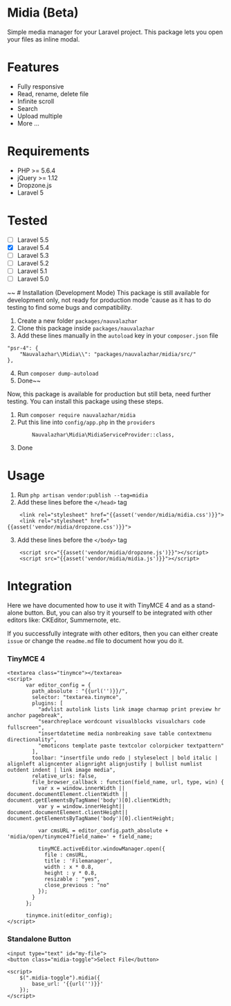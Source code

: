 # Midia (Beta)
Simple media manager for your Laravel project. This package lets you open your files as inline modal.

# Features
- Fully responsive
- Read, rename, delete file
- Infinite scroll
- Search
- Upload multiple
- More ...

# Requirements
- PHP >= 5.6.4
- jQuery >= 1.12
- Dropzone.js
- Laravel 5

# Tested
- [ ] Laravel 5.5
- [x] Laravel 5.4 
- [ ] Laravel 5.3 
- [ ] Laravel 5.2 
- [ ] Laravel 5.1 
- [ ] Laravel 5.0 

~~ # Installation (Development Mode)
This package is still available for development only, not ready for production mode 'cause as it has to do testing to find some bugs and compatibility.
1. Create a new folder `packages/nauvalazhar`
2. Clone this package inside `packages/nauvalazhar`
3. Add these lines manually in the `autoload` key in your `composer.json` file
```
"psr-4": {
    "Nauvalazhar\\Midia\\": "packages/nauvalazhar/midia/src/"
},
```
4. Run `composer dump-autoload`
5. Done~~

Now, this package is available for production but still beta, need further testing. You can install this package using these steps.
1. Run `composer require nauvalazhar/midia`
2. Put this line into `config/app.php` in the `providers`
```
        Nauvalazhar\Midia\MidiaServiceProvider::class,
```
3. Done


# Usage
1. Run `php artisan vendor:publish --tag=midia`
2. Add these lines before the `</head>` tag
```
	<link rel="stylesheet" href="{{asset('vendor/midia/midia.css')}}">
	<link rel="stylesheet" href="{{asset('vendor/midia/dropzone.css')}}">
```
3. Add these lines before the `</body>` tag
```
	<script src="{{asset('vendor/midia/dropzone.js')}}"></script>
	<script src="{{asset('vendor/midia/midia.js')}}"></script>
```

# Integration
Here we have documented how to use it with TinyMCE 4 and as a stand-alone button. But, you can also try it yourself to be integrated with other editors like: CKEditor, Summernote, etc.

If you successfully integrate with other editors, then you can either create `issue` or change the `readme.md` file to document how you do it.

### TinyMCE 4
```
<textarea class="tinymce"></textarea>
<script>
	  var editor_config = {
	    path_absolute : "{{url('')}}/",
	    selector: "textarea.tinymce",
	    plugins: [
	      "advlist autolink lists link image charmap print preview hr anchor pagebreak",
	      "searchreplace wordcount visualblocks visualchars code fullscreen",
	      "insertdatetime media nonbreaking save table contextmenu directionality",
	      "emoticons template paste textcolor colorpicker textpattern"
	    ],
	    toolbar: "insertfile undo redo | styleselect | bold italic | alignleft aligncenter alignright alignjustify | bullist numlist outdent indent | link image media",
	    relative_urls: false,
	    file_browser_callback : function(field_name, url, type, win) {
	      var x = window.innerWidth || document.documentElement.clientWidth || document.getElementsByTagName('body')[0].clientWidth;
	      var y = window.innerHeight|| document.documentElement.clientHeight|| document.getElementsByTagName('body')[0].clientHeight;

	      var cmsURL = editor_config.path_absolute + 'midia/open/tinymce4?field_name=' + field_name;

	      tinyMCE.activeEditor.windowManager.open({
	        file : cmsURL,
	        title : 'Filemanager',
	        width : x * 0.8,
	        height : y * 0.8,
	        resizable : "yes",
	        close_previous : "no"
	      });
	    }
	  };

	  tinymce.init(editor_config);
</script>
```
### Standalone Button
```
<input type="text" id="my-file">
<button class="midia-toggle">Select File</button>

<script>
	$(".midia-toggle").midia({
		base_url: '{{url('')}}'
	});
</script>
```